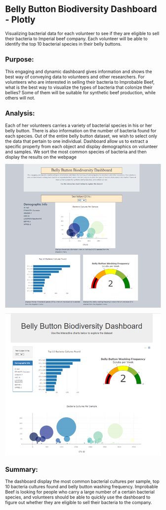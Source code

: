 # Belly Button Biodiversity Dashboard -  Plotly
Visualizing bacterial data for each volunteer to see if they are eligible to sell their bacteria to Imperial beef company. Each volunteer will be able to identify the top 10 bacterial species in their belly buttons. 
## Purpose:
This engaging and dynamic dashboard gives information and shows the best way of conveying data to volunteers and other researchers. For volunteers who are interested in selling their bacteria to Improbable Beef, what is the best way to visualize the types of bacteria that colonize their bellies? Some of them will be suitable for synthetic beef production, while others will not.
## Analysis:
Each of her volunteers carries a variety of bacterial species in his or her belly button. There is also information on the number of bacteria found for each species. Out of the entire belly button dataset, we wish to select only the data that pertain to one individual. Dashboard allow us to extract a specific property from each object and display demographics on volunteer and samples. We sort the most common species of bacteria and then display the results on the webpage

![This image shows the dashboard](images/deliverable4.PNG)

![This image shows the dashboard](images/all3charts.PNG)
## Summary:
The dashboard display the most common bacterial cultures per sample, top 10 bacteria cultures found and belly button washing frequency. Improbable Beef is looking for people who carry a large number of a certain bacterial species, and  volunteers should be able to quickly use the dashboard to figure out whether they are eligible to sell their bacteria to the company. 